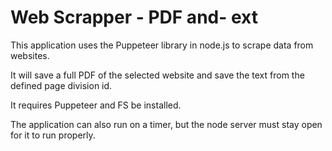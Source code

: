 # Web Scrapper - PDF and- ext

This application uses the Puppeteer library in node.js to scrape data from websites.

It will save a full PDF of the selected website and save the text from the defined page division id.

It requires Puppeteer and FS be installed.

The application can also run on a timer, but the node server must stay open for it to run properly.
